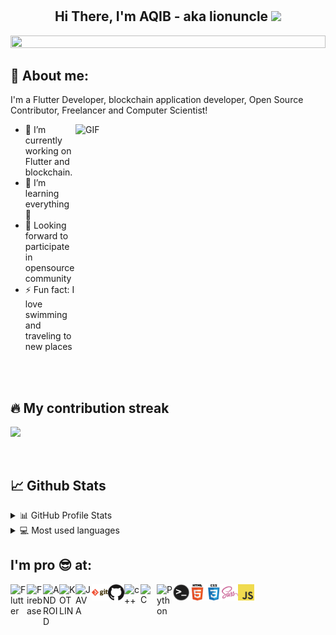 # <h2  align="center">Hi There, I'm AQIB - aka lionuncle <img src="https://github.com/TheDudeThatCode/TheDudeThatCode/blob/master/Assets/Hi.gif" width="29px"></h2>
<a href="#"><img width="100%" height="8%" src="https://camo.githubusercontent.com/992babdffd8c74a1502de375fbdf7e4d54773242/68747470733a2f2f6d656469612e67697068792e636f6d2f6d656469612f53576f536b4e36447854737a71494b4571762f67697068792e676966" height="50px"/></a>

## 📖 About me:
I'm a Flutter Developer, blockchain application developer, Open Source Contributor, Freelancer and Computer Scientist!

<img align="right" alt="GIF" src="https://camo.githubusercontent.com/5ca68b90f30ca94612b046bc7ae3a205bcdc7c25049f17baabe8adea72a236f0/68747470733a2f2f6d656469612e67697068792e636f6d2f6d656469612f70344e4c7733493455306964692f67697068792e676966" width="400" height="400" />

- 🔭 I’m currently working on Flutter and blockchain.
- 🌱 I’m learning everything 🤣
- 👯 Looking forward to participate in opensource community
- ⚡ Fun fact: I love swimming and traveling to new places

<br />

<br />

## 🔥 My contribution streak

<p>
  <a href="https://github.com/lionuncle/github-readme-streak-stats">
    <img src="https://github-readme-streak-stats.herokuapp.com/?user=lionuncle#version3"/>
  </a>
</p>

<br />

## 📈 Github Stats

<details>
  <summary>📊 GitHub Profile Stats</summary>
  <br/>
  <a href="https://github.com/lionuncle/github-readme-stats"><img alt="AQIB's Github Stats" src="https://github-readme-stats.vercel.app/api?username=lionuncle&show_icons=true&count_private=true&hide=" /></a>
</details>

<details> 
  <summary>💻 Most used languages</summary>
  <br/>
  <a href="https://github.com/lionuncle/github-readme-stats"><img alt="AQIB's Top Languages" src="https://github-readme-stats.vercel.app/api/top-langs/?username=lionuncle&langs_count=10&layout=compact#" /></a>
  <br/>
</details>

## I'm pro 😎 at:

<img align="left" alt="Flutter" width="26px" src="https://img.icons8.com/color/48/000000/flutter.png" />
<img align="left" alt="Firebase" width="26px" src="https://img.icons8.com/color/48/000000/firebase.png" />
<img align="left" alt="ANDROID" width="26px" src="https://img.icons8.com/fluent/48/000000/android-os.png" />
<img align="left" alt="KOTLIN" width="26px" src="https://img.icons8.com/color/48/000000/kotlin.png" />
<img align="left" alt="JAVA" width="26px" src="https://img.icons8.com/color/48/000000/java-coffee-cup-logo.png" />
<img align="left" alt="Git" width="26px" src="https://raw.githubusercontent.com/github/explore/80688e429a7d4ef2fca1e82350fe8e3517d3494d/topics/git/git.png" />
<img align="left" alt="GitHub" width="26px" src="https://raw.githubusercontent.com/github/explore/78df643247d429f6cc873026c0622819ad797942/topics/github/github.png" />
<img align="left" alt="c++" width="26px" src="https://img.icons8.com/color/48/000000/c-plus-plus-logo.png" />
<img align="left" alt="C" width="26px" src="https://img.icons8.com/color/48/000000/c-programming.png" />
<img align="left" alt="Python" width="26px" src="https://img.icons8.com/color/48/000000/python.png" />
<img align="left" alt="HTML5" width="26px" src="https://raw.githubusercontent.com/github/explore/80688e429a7d4ef2fca1e82350fe8e3517d3494d/topics/terminal/terminal.png" />
<img align="left" alt="HTML5" width="26px" src="https://raw.githubusercontent.com/github/explore/80688e429a7d4ef2fca1e82350fe8e3517d3494d/topics/html/html.png" />
<img align="left" alt="CSS3" width="26px" src="https://raw.githubusercontent.com/github/explore/80688e429a7d4ef2fca1e82350fe8e3517d3494d/topics/css/css.png" />
<img align="left" alt="Sass" width="26px" src="https://raw.githubusercontent.com/github/explore/80688e429a7d4ef2fca1e82350fe8e3517d3494d/topics/sass/sass.png" />
<img align="left" alt="JavaScript" width="26px" src="https://raw.githubusercontent.com/github/explore/80688e429a7d4ef2fca1e82350fe8e3517d3494d/topics/javascript/javascript.png" />
<br />
<br />

[twitter]: https://twitter.com/Lionuncles
[linkedin]: https://www.linkedin.com/in/lionuncle/
